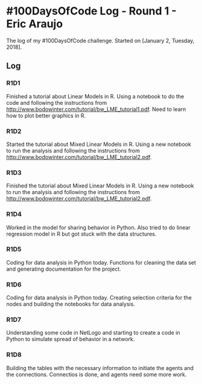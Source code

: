# #100DaysOfCode Log - Round 1 - Eric Araujo

The log of my #100DaysOfCode challenge. Started on [January 2, Tuesday, 2018].

## Log

### R1D1 
Finished a tutorial about Linear Models in R. Using a notebook to do the code and following the instructions from http://www.bodowinter.com/tutorial/bw_LME_tutorial1.pdf. Need to learn how to plot better graphics in R.

### R1D2
Started the tutorial about Mixed Linear Models in R. Using a new notebook to run the analysis and following the instructions from http://www.bodowinter.com/tutorial/bw_LME_tutorial2.pdf. 

### R1D3
Finished the tutorial about Mixed Linear Models in R. Using a new notebook to run the analysis and following the instructions from http://www.bodowinter.com/tutorial/bw_LME_tutorial2.pdf. 

### R1D4
Worked in the model for sharing behavior in Python. Also tried to do linear regression model in R but got stuck with the data structures. 

### R1D5
Coding for data analysis in Python today. Functions for cleaning the data set and generating documentation for the project.

### R1D6
Coding for data analysis in Python today. Creating selection criteria for the nodes and building the notebooks for data analysis. 

### R1D7
Understanding some code in NetLogo and starting to create a code in Python to simulate spread of behavior in a network. 

### R1D8
Building the tables with the necessary information to initiate the agents and the connections. Connectios is done, and agents need some more work. 